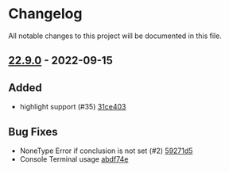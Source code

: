 # Changelog

All notable changes to this project will be documented in this file.

## [22.9.0] - 2022-09-15

## Added
* highlight support (#35) [31ce403](https://github.com/greenbone/mattermost-notify/commit/31ce403)

## Bug Fixes
* NoneType Error if conclusion is not set (#2) [59271d5](https://github.com/greenbone/mattermost-notify/commit/59271d5)
* Console Terminal usage [abdf74e](https://github.com/greenbone/mattermost-notify/commit/abdf74e)

[22.9.0]: https://github.com/greenbone/mattermost-notify/compare/v22.5.1...22.9.0
